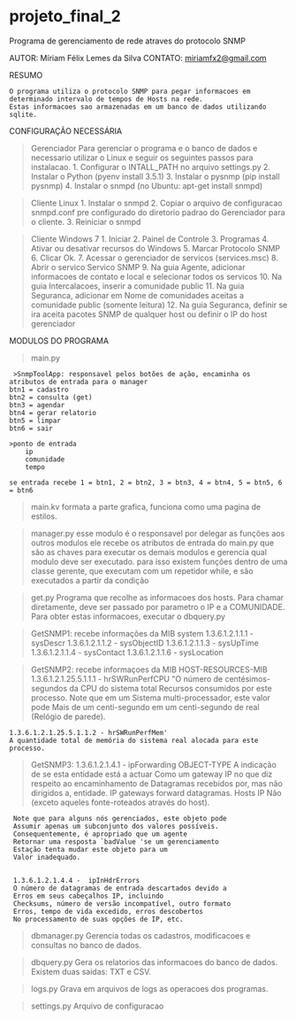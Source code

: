 # projeto_final_2
Programa de gerenciamento de rede atraves do protocolo SNMP

AUTOR: Míriam Félix Lemes da Silva
CONTATO: miriamfx2@gmail.com


RESUMO

	O programa utiliza o protocolo SNMP para pegar informacoes em determinado intervalo de tempos de Hosts na rede.
	Estas informacoes sao armazenadas em um banco de dados utilizando sqlite.

CONFIGURAÇÃO NECESSÁRIA
> Gerenciador
	Para gerenciar o programa e o banco de dados e necessario utilizar o Linux e seguir os seguintes passos para instalacao.
	1. Configurar o INTALL_PATH no arquivo settings.py
	2. Instalar o Python (pyenv install 3.5.1)
	3. Instalar o pysnmp (pip install pysnmp)
	4. Instalar o snmpd (no Ubuntu: apt-get install snmpd)


> Cliente Linux
	1. Instalar o snmpd
	2. Copiar o arquivo de configuracao snmpd.conf pre configurado do diretorio padrao do Gerenciador para o cliente.
	3. Reiniciar o snmpd

> Cliente Windows 7
	1. Iniciar
	2. Painel de Controle
	3. Programas
	4. Ativar ou desativar recursos do Windows
	5. Marcar Protocolo SNMP
	6. Clicar Ok.
	7. Acessar o gerenciador de servicos (services.msc)
	8. Abrir o servico Servico SNMP
	9. Na guia Agente, adicionar informacoes de contato e local e selecionar todos os servicos
	10. Na guia Intercalacoes, inserir a comunidade public
	11. Na guia Seguranca, adicionar em Nome de comunidades aceitas a comunidade public (somente leitura)
	12. Na guia Seguranca, definir se ira aceita pacotes SNMP de qualquer host ou definir o IP do host gerenciador


MODULOS DO PROGRAMA
>main.py

     >SnmpToolApp: responsavel pelos botões de ação, encaminha os atributos de entrada para o manager
    btn1 = cadastro
    btn2 = consulta (get)
    btn3 = agendar
    btn4 = gerar relatorio
    btn5 = limpar
    btn6 = sair

    >ponto de entrada
        ip
        comunidade
        tempo

    se entrada recebe 1 = btn1, 2 = btn2, 3 = btn3, 4 = btn4, 5 = btn5, 6 = btn6

>main.kv
      formata a parte grafica, funciona como uma pagina de estilos.

> manager.py
	  esse modulo é o responsavel por delegar as funções aos outros modulos
	  ele recebe os atributos de entrada do main.py que são as chaves para executar os demais modulos e gerencia qual modulo deve
	  ser executado.
	  para isso existem funções dentro de uma classe gerente, que executam com um repetidor while, e são executados a partir da condição


> get.py
	  Programa que recolhe as informacoes dos hosts.
	  Para chamar diretamente, deve ser passado por parametro o IP e a COMUNIDADE. Para obter estas informacoes, executar o dbquery.py

 > GetSNMP1: recebe informações da MIB system
    1.3.6.1.2.1.1.1 - sysDescr
    1.3.6.1.2.1.1.2 - sysObjectID
    1.3.6.1.2.1.1.3 - sysUpTime
    1.3.6.1.2.1.1.4 - sysContact
    1.3.6.1.2.1.1.6 - sysLocation

 >GetSNMP2: recebe informaçoes da MIB HOST-RESOURCES-MIB
    1.3.6.1.2.1.25.5.1.1.1 - hrSWRunPerfCPU
    "O número de centésimos-segundos da CPU do sistema total
    Recursos consumidos por este processo. Note que em um
    Sistema multi-processador, este valor pode
    Mais de um centi-segundo em um centi-segundo de real
    (Relógio de parede).

    1.3.6.1.2.1.25.5.1.1.2 - hrSWRunPerfMem'
    A quantidade total de memória do sistema real alocada para este processo.

 >GetSNMP3:
     1.3.6.1.2.1.4.1 - ipForwarding OBJECT-TYPE
     A indicação de se esta entidade está a actuar
     Como um gateway IP no que diz respeito ao encaminhamento de
     Datagramas recebidos por, mas não dirigidos a,
     entidade. IP gateways forward datagramas. Hosts IP
     Não (exceto aqueles fonte-roteados através do host).

     Note que para alguns nós gerenciados, este objeto pode
     Assumir apenas um subconjunto dos valores possíveis.
     Consequentemente, é apropriado que um agente
     Retornar uma resposta `badValue 'se um gerenciamento
     Estação tenta mudar este objeto para um
     Valor inadequado.


     1.3.6.1.2.1.4.4 -  ipInHdrErrors
     O número de datagramas de entrada descartados devido a
     Erros em seus cabeçalhos IP, incluindo
     Checksums, número de versão incompatível, outro formato
     Erros, tempo de vida excedido, erros descobertos
     No processamento de suas opções de IP, etc.


> dbmanager.py
	  Gerencia todas os cadastros, modificacoes e consultas no banco de dados.

> dbquery.py
	  Gera os relatorios das informacoes do banco de dados. Existem duas saidas: TXT e CSV.

> logs.py
	  Grava em arquivos de logs as operacoes dos programas.

> settings.py
	  Arquivo de configuracao
